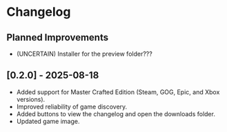 # Changelog

## Planned Improvements

- (UNCERTAIN) Installer for the preview folder???

## [0.2.0] - 2025-08-18

- Added support for Master Crafted Edition (Steam, GOG, Epic, and Xbox versions).
- Improved reliability of game discovery.
- Added buttons to view the changelog and open the downloads folder.
- Updated game image.
